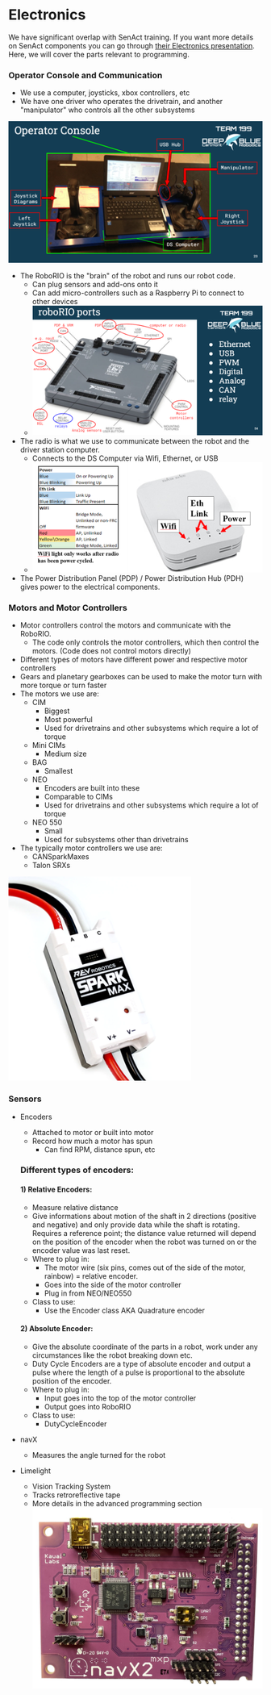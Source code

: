 # Electronics

We have significant overlap with SenAct training. If you want more details on SenAct components you can go through [their Electronics presentation](https://docs.google.com/presentation/d/1Y2GSd2B3aV2_6J5xKNS-_xWRiGW_daArdgr4zasUuno/edit#slide=id.g253cb92c37_0_37). Here, we will cover the parts relevant to programming.

### Operator Console and Communication
- We use a computer, joysticks, xbox controllers, etc
- We have one driver who operates the drivetrain, and another "manipulator" who controls all the other subsystems

![Operator Console Picture](operator_console.png)

- The RoboRIO is the "brain" of the robot and runs our robot code.
    - Can plug sensors and add-ons onto it
    - Can add micro-controllers such as a Raspberry Pi to connect to other devices
    - ![RoboRIO Ports](roborio_ports.png)
- The radio is what we use to communicate between the robot and the driver station computer. 
    - Connects to the DS Computer via Wifi, Ethernet, or USB
    - ![Status Lights for Radio](radio_status_lights.png)
- The Power Distribution Panel (PDP) / Power Distribution Hub (PDH) gives power to the electrical components.

### Motors and Motor Controllers
- Motor controllers control the motors and communicate with the RoboRIO.
    - The code only controls the motor controllers, which then control the motors. (Code does not control motors directly)
- Different types of motors have different power and respective motor controllers
- Gears and planetary gearboxes can be used to make the motor turn with more torque or turn faster
- The motors we use are:
    - CIM
        - Biggest
        - Most powerful
        - Used for drivetrains and other subsystems which require a lot of torque
    - Mini CIMs
        - Medium size
    - BAG
        - Smallest
    - NEO
        - Encoders are built into these
        - Comparable to CIMs
        - Used for drivetrains and other subsystems which require a lot of torque
    - NEO 550
        - Small
        - Used for subsystems other than drivetrains
- The typically motor controllers we use are:
    - CANSparkMaxes
    - Talon SRXs

![CANSparkMax](CANSparkMax.png)

### Sensors
- Encoders
    - Attached to motor or built into motor
    - Record how much a motor has spun
        - Can find RPM, distance spun, etc
    ### Different types of encoders:  
    #### 1) Relative Encoders:
    - Measure relative distance
    - Give informations about motion of the shaft in 2 directions (positive and negative) and only provide data while the shaft is rotating. Requires a reference point; the distance value returned will depend on the position of the encoder when the robot was turned on or the encoder value was last reset. 
    - Where to plug in:
        - The motor wire (six pins, comes out of the side of the motor, rainbow) = relative encoder. 
        - Goes into the side of the motor controller
        - Plug in from NEO/NEO550
    - Class to use:
        - Use the Encoder class AKA Quadrature encoder 

    #### 2) Absolute Encoder: 
    - Give the absolute coordinate of the parts in a robot, work under any circumstances like the robot breaking down etc. 
    - Duty Cycle Encoders are a type of absolute encoder and output a pulse where the length of a pulse is proportional to the absolute position of the encoder. 
    - Where to plug in:
        - Input goes into the top of the motor controller
        - Output goes into RoboRIO
    - Class to use: 
        - DutyCycleEncoder
        
            
- navX
    - Measures the angle turned for the robot
- Limelight
    - Vision Tracking System
    - Tracks retroreflective tape
    - More details in the advanced programming section
![navX](navX.jpg)